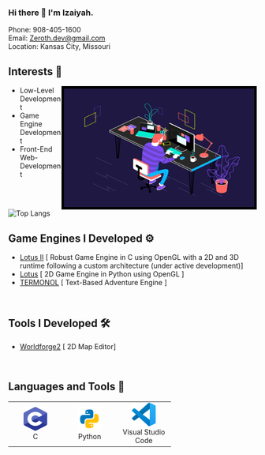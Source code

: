 ### Hi there 👋 I'm Izaiyah.

Phone: 908-405-1600 <br>
Email: Zeroth.dev@gmail.com <br>
Location: Kansas City, Missouri <br>

## Interests 🧠
 <img align="right" alt="GIF" src="assets/coding.gif" width="386" height="240" style="border:5px solid black"/>

- Low-Level Development
- Game Engine Development
- Front-End Web-Development
<br>
<br>

![Top Langs](https://github-readme-stats.vercel.app/api/top-langs/?username=Zero-th&theme=github_dark)

## Game Engines I Developed ⚙️
- [Lotus II](https://github.com/Zero-th/Lotus2) [ Robust Game Engine in C using OpenGL with a 2D and 3D runtime following a custom architecture (under active development)]
- [Lotus](https://github.com/Zero-th/Lotus) [ 2D Game Engine in Python using OpenGL ]
- [TERMONOL](https://github.com/Zero-th/TERMONOL) [ Text-Based Adventure Engine ]
<br>

## Tools I Developed 🛠️
- [Worldforge2](https://setoyuma.itch.io/worldforge2) [ 2D Map Editor]
<br>

## Languages and Tools 🧰
<table>
  <tr>
    <td align="center" width="96">
      <a href="https://en.wikipedia.org/wiki/C_(programming_language)">
        <img src="assets/c.svg" width="48" height="48" alt="C" />
      </a>
      <br>C
    <td align="center" width="96">
      <a href="https://www.python.org">
        <img src="assets/python.svg" width="48" height="48" alt="Python" />
      </a>
      <br>Python
    <td align="center" width="96">
      <a href="https://code.visualstudio.com" >
        <img src="assets/visualstudiocode.svg" width="48" height="48" alt="Visual Stuido Code" />
      </a>
      <br>Visual Studio Code
    </td>
  </tr>
</table>
